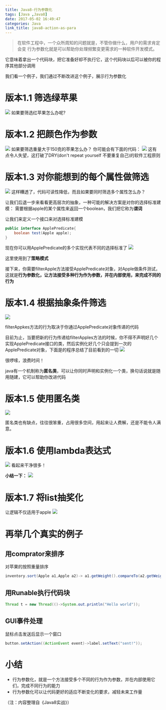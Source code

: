 ```yaml
---
title: Java8-行为参数化
tags: [Java ,Java8]
date: 2017-05-02 16:49:47
categories: Java
link_title: java8-action-as-para
---
```

> 在软件工程中，一个众所周知的问题就是，不管你做什么，用户的需求肯定会变
行为参数化就是可以帮助你处理频繁变更需求的一种软件开发模式。

它意味着拿出一个代码块，把它准备好却不执行它，这个代码块以后可以被你的程序其他部分调用

我们看一个例子，我们通过不断改进这个例子，展示行为参数化

# 版本1.1 筛选绿苹果
![](java8-action-as-para/01.png)
如果要筛选红苹果怎么办呢?

<!--more-->

# 版本1.2 把颜色作为参数
![](java8-action-as-para/02.png)
如果要筛选重量大于150克的苹果怎么办？
你可能会有下面的代码：
![](java8-action-as-para/03.png)
这有点令人失望，这打破了DRY(don't repeat yourself 不要重复自己)的软件工程原则

# 版本1.3 对你能想到的每个属性做筛选
![](java8-action-as-para/04.png)
这样糟透了，代码可读性降低，而且如果要同时筛选多个属性怎么办？


让我们后退一步来看看更高层次的抽象，一种可能的解决方案是对你的选择标准建模：
需要根据apple的某个属性来返回一个boolean，我们把它称为**谓词**

让我们来定义一个接口来对选择标准建模

```java
public interface ApplePredicate{
    boolean test(Apple apple);
}
```

现在你可以用ApplePredicate的多个实现代表不同的选择标准了
![](java8-action-as-para/05.png)

这里使用到了**策略模式**

接下来，你需要filterApple方法接受ApplePredicate对象，对Apple做条件测试，这就是**行为参数化，让方法接受多种行为作为参数，并在内部使用，来完成不同的行为**

# 版本1.4 根据抽象条件筛选
![](java8-action-as-para/06.png)

filterAppkes方法的行为取决于你通过ApplePredicate对象传递的代码


目前为止，当要把新的行为传递给filterApples方法的时候，你不得不声明好几个实现ApplePredicate接口的类，然后实例化好几个只会提到一次的ApplePredicate对象，下面是的程序总结了目前看到的一切
![](java8-action-as-para/07.png)

很啰嗦，浪费时间！

java有一个机制称为**匿名类**，可以让你同时声明和实例化一个类，换句话说就是随用随建，它可以帮助你改进代码

# 版本1.5 使用匿名类
![](java8-action-as-para/08.png)

匿名类也有缺点，往往很笨重，占用很多空间，用起来让人费解，还是不能令人满意。

# 版本1.6 使用lambda表达式
![](java8-action-as-para/09.png)
看起来干净很多！

**小结一下：**
![](java8-action-as-para/10.png)

# 版本1.7 将list抽奖化
让逻辑不仅适用于apple
![](java8-action-as-para/11.png)

# 再举几个真实的例子
## 用comprator来排序
对苹果的按照重量排序
```java
inventory.sort(Apple a1,Apple a2)-> a1.getWeight().compareTo(a2.getWeight());
```
## 用Runable执行代码块
```java
Thread t = new Thread(()->System.out.println("Hello world"));
```

## GUI事件处理
鼠标点击发送后显示一个窗口
```java
button.setAction((ActionEvent event)->label.setText("sent!"));
```
# 小结
- 行为参数化，就是一个方法接受多个不同的行为作为参数，并在内部使用它们，完成不同行为的能力
- 行为参数化可以让代码更好的适应不断变化的要求，减轻未来工作量

（注：内容整理自《Java8实战》）







